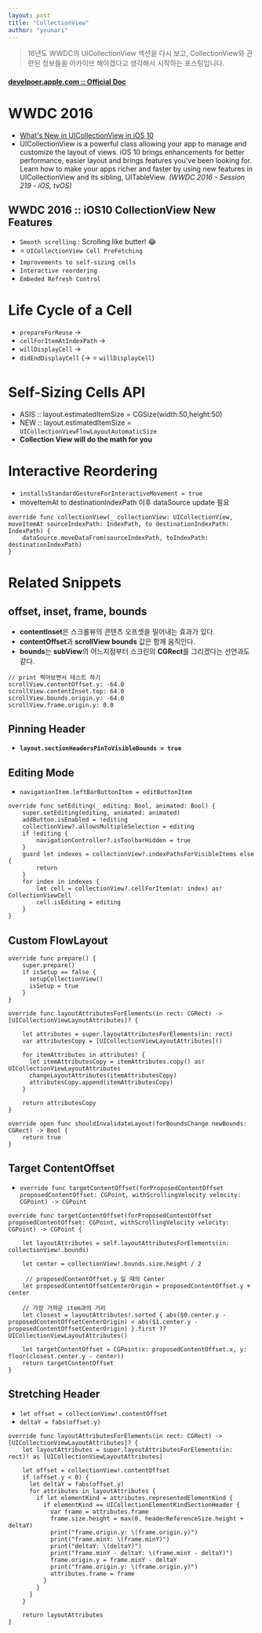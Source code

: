 ```yaml
---
layout: post
title: "CollectionView"
author: "younari"
---
```


> 16년도 WWDC의 UICollectionView 섹션을 다시 보고, CollectionView와 관련된 정보들을 아카이브 해야겠다고 생각해서 시작하는 포스팅입니다. 

#### [develpoer.apple.com :: Official Doc](https://developer.apple.com/documentation/uikit/uicollectionview)

# WWDC 2016
- [What's New in UICollectionView in iOS 10](https://developer.apple.com/videos/play/wwdc2016/219/)
- UICollectionView is a powerful class allowing your app to manage and customize the layout of views. iOS 10 brings enhancements for better performance, easier layout and brings features you've been looking for. Learn how to make your apps richer and faster by using new features in UICollectionView and its sibling, UITableView. *(WWDC 2016 - Session 219 - iOS, tvOS)*


## WWDC 2016 :: iOS10 CollectionView New Features
- `Smooth scrolling` : Scrolling like butter! 😂
- ⭐️ `UICollectionView Cell PreFetching`
- `Improvements to self-sizing cells`
- `Interactive reordering`
- `Embeded Refresh Control`


# Life Cycle of a Cell
- `prepareForReuse` ->
- `cellForItemAtIndexPath` ->
- `willDisplayCell` ->
- `didEndDisplayCell` (-> ⭐️ `willDisplayCell`)


# Self-Sizing Cells API
- ASIS :: layout.estimatedItemSize = CGSize(width:50,height:50)
- NEW :: layout.estimatedItemSize = `UICollectionViewFlowLayoutAutomaticSize`
- **Collection View will do the math for you**


# Interactive Reordering

- ```installsStandardGestureForInteractiveMovement = true```
-  moveItemAt to destinationIndexPath 이후 dataSource update 필요

```
override func collectionView(_ collectionView: UICollectionView, moveItemAt sourceIndexPath: IndexPath, to destinationIndexPath: IndexPath) {
    dataSource.moveDataFrom(sourceIndexPath, toIndexPath: destinationIndexPath)
}
```

# Related Snippets 

## offset, inset, frame, bounds
- **contentInset**은 스크롤뷰의 콘텐츠 오프셋을 밀어내는 효과가 있다.
- **contentOffset**과 **scrollView bounds** 값은 함께 움직인다.
- **bounds**는 **subView**의 어느지점부터 스크린의 **CGRect**를 그리겠다는 선언과도 같다.

```
// print 찍어보면서 테스트 하기
scrollView.contentOffset.y: -64.0
scrollView.contentInset.top: 64.0
scrollView.bounds.origin.y: -64.0
scrollView.frame.origin.y: 0.0
```

## Pinning Header
- **`layout.sectionHeadersPinToVisibleBounds = true`**

## Editing Mode
- `navigationItem.leftBarButtonItem = editButtonItem`

```
override func setEditing(_ editing: Bool, animated: Bool) {
	super.setEditing(editing, animated: animated)
	addButton.isEnabled = !editing
	collectionView?.allowsMultipleSelection = editing
	if !editing {
		navigationController?.isToolbarHidden = true
	}
	guard let indexes = collectionView?.indexPathsForVisibleItems else {
		return
	}
	for index in indexes {
		let cell = collectionView?.cellForItem(at: index) as! CollectionViewCell
		cell.isEditing = editing
	}
}
```

## Custom FlowLayout

```
override func prepare() {
	super.prepare() 
	if isSetup == false {
	  setupCollectionView()
	  isSetup = true
	}
}
  
override func layoutAttributesForElements(in rect: CGRect) -> [UICollectionViewLayoutAttributes]? {

    let attributes = super.layoutAttributesForElements(in: rect)
    var attributesCopy = [UICollectionViewLayoutAttributes]()
    
    for itemAttributes in attributes! {
      let itemAttributesCopy = itemAttributes.copy() as! UICollectionViewLayoutAttributes
      changeLayoutAttributes(itemAttributesCopy)
      attributesCopy.append(itemAttributesCopy)
    }
    
    return attributesCopy
}
  
override open func shouldInvalidateLayout(forBoundsChange newBounds: CGRect) -> Bool {
	return true
}
```

## Target ContentOffset

- ```override func targetContentOffset(forProposedContentOffset proposedContentOffset: CGPoint, withScrollingVelocity velocity: CGPoint) -> CGPoint```

```
override func targetContentOffset(forProposedContentOffset proposedContentOffset: CGPoint, withScrollingVelocity velocity: CGPoint) -> CGPoint {
    
    let layoutAttributes = self.layoutAttributesForElements(in: collectionView!.bounds)
 
    let center = collectionView!.bounds.size.height / 2
   
     // proposedContentOffset.y 일 때의 Center
    let proposedContentOffsetCenterOrigin = proposedContentOffset.y + center
    
    // 가장 가까운 item과의 거리
    let closest = layoutAttributes!.sorted { abs($0.center.y - proposedContentOffsetCenterOrigin) < abs($1.center.y - proposedContentOffsetCenterOrigin) }.first ?? UICollectionViewLayoutAttributes()
  
    let targetContentOffset = CGPoint(x: proposedContentOffset.x, y: floor(closest.center.y - center))
    return targetContentOffset
}
```


## Stretching Header

- `let offset = collectionView!.contentOffset`
- `deltaY = fabs(offset.y)`

```
override func layoutAttributesForElements(in rect: CGRect) -> [UICollectionViewLayoutAttributes]? {
    let layoutAttributes = super.layoutAttributesForElements(in: rect)! as [UICollectionViewLayoutAttributes]
    
    let offset = collectionView!.contentOffset
    if (offset.y < 0) {
      let deltaY = fabs(offset.y)
      for attributes in layoutAttributes {
        if let elementKind = attributes.representedElementKind {
          if elementKind == UICollectionElementKindSectionHeader {
            var frame = attributes.frame
            frame.size.height = max(0, headerReferenceSize.height + deltaY)
            print("frame.origin.y: \(frame.origin.y)")
            print("frame.minY: \(frame.minY)")
            print("deltaY: \(deltaY)")
            print("frame.minY - deltaY: \(frame.minY - deltaY)")
            frame.origin.y = frame.minY - deltaY
            print("frame.origin.y: \(frame.origin.y)")
            attributes.frame = frame
          }
        }
      }
    }
    
    return layoutAttributes
}
```
